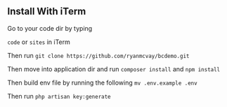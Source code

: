 ## Install With iTerm

Go to your code dir by typing

`code` or `sites` in iTerm

Then run ``git clone https://github.com/ryanmcvay/bcdemo.git``

Then move into application dir and run `composer install` and `npm install`

Then build env file by running the following `mv .env.example .env`

Then run `php artisan key:generate`